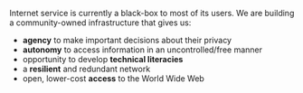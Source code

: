 Internet service is currently a black-box to most of its users. We are building a community-owned infrastructure that gives us:

- **agency** to make important decisions about their privacy
- **autonomy** to access information in an uncontrolled/free manner
- opportunity to develop **technical literacies**
- a **resilient** and redundant network
- open, lower-cost **access** to the World Wide Web
